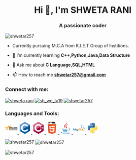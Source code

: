 
 <h1 align="center">Hi 👋, I'm SHWETA RANI</h1>
<h3 align="center">A passionate coder</h3>

<p align="left"> <img src="https://komarev.com/ghpvc/?username=shwetar257&label=Profile%20views&color=0e75b6&style=flat" alt="shwetar257" /> </p>

- Currently pursuing M.C.A from K.I.E.T Group of Institions.

- 🌱 I’m currently learning **C++,Python,Java,Data Structure**

- 💬 Ask me about **C Language,SQL,HTML**

- 📫 How to reach me **shwetar257@gmail.com**

<h3 align="left">Connect with me:</h3>
<p align="left">
<a href="https://linkedin.com/in/shweta rani" target="blank"><img align="center" src="https://raw.githubusercontent.com/rahuldkjain/github-profile-readme-generator/master/src/images/icons/Social/linked-in-alt.svg" alt="shweta rani" height="30" width="40" /></a>
<a href="https://instagram.com/sh_we_ta19" target="blank"><img align="center" src="https://raw.githubusercontent.com/rahuldkjain/github-profile-readme-generator/master/src/images/icons/Social/instagram.svg" alt="sh_we_ta19" height="30" width="40" /></a>
<a href="https://www.hackerrank.com/shwetar257" target="blank"><img align="center" src="https://raw.githubusercontent.com/rahuldkjain/github-profile-readme-generator/master/src/images/icons/Social/hackerrank.svg" alt="shwetar257" height="30" width="40" /></a>
</p>

<h3 align="left">Languages and Tools:</h3>
<p align="left"> <a href="https://aws.amazon.com" target="_blank"> <img src="https://raw.githubusercontent.com/devicons/devicon/master/icons/amazonwebservices/amazonwebservices-original-wordmark.svg" alt="aws" width="40" height="40"/> </a> <a href="https://www.cprogramming.com/" target="_blank"> <img src="https://raw.githubusercontent.com/devicons/devicon/master/icons/c/c-original.svg" alt="c" width="40" height="40"/> </a> <a href="https://www.w3schools.com/cpp/" target="_blank"> <img src="https://raw.githubusercontent.com/devicons/devicon/master/icons/cplusplus/cplusplus-original.svg" alt="cplusplus" width="40" height="40"/> </a> <a href="https://www.w3.org/html/" target="_blank"> <img src="https://raw.githubusercontent.com/devicons/devicon/master/icons/html5/html5-original-wordmark.svg" alt="html5" width="40" height="40"/> </a> <a href="https://www.java.com" target="_blank"> <img src="https://raw.githubusercontent.com/devicons/devicon/master/icons/java/java-original.svg" alt="java" width="40" height="40"/> </a> <a href="https://www.mysql.com/" target="_blank"> <img src="https://raw.githubusercontent.com/devicons/devicon/master/icons/mysql/mysql-original-wordmark.svg" alt="mysql" width="40" height="40"/> </a> <a href="https://www.python.org" target="_blank"> <img src="https://raw.githubusercontent.com/devicons/devicon/master/icons/python/python-original.svg" alt="python" width="40" height="40"/> </a> </p>

<p><img align="left" src="https://github-readme-stats.vercel.app/api/top-langs?username=shwetar257&show_icons=true&locale=en&layout=compact" alt="shwetar257" /></p>

<p>&nbsp;<img align="center" src="https://github-readme-stats.vercel.app/api?username=shwetar257&show_icons=true&locale=en" alt="shwetar257" /></p>

<p><img align="center" src="https://github-readme-streak-stats.herokuapp.com/?user=shwetar257&" alt="shwetar257" /></p>

<!--
**Shwetar257/Shwetar257** is a ✨ _special_ ✨ repository because its `README.md` (this file) appears on your GitHub profile.

Here are some ideas to get you started:

- 🔭 I’m currently working on ...
- 🌱 I’m currently learning c++,java,python
- 👯 I’m looking to collaborate on ...
- 🤔 I’m looking for help with ...
- 💬 Ask me about clanguage,sql
- 📫 How to reach me: shwetar257@gmail.com
- 😄 Pronouns: ...
- ⚡ Fun fact: ...
-->
